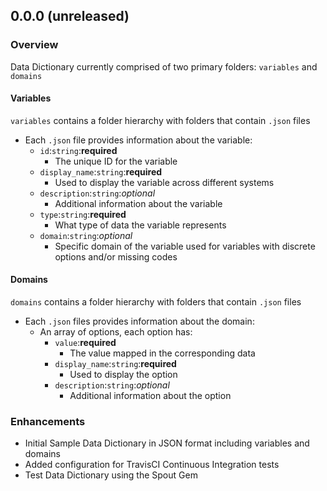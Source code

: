 ## 0.0.0 (unreleased)

### Overview

Data Dictionary currently comprised of two primary folders: `variables` and `domains`

#### Variables

`variables` contains a folder hierarchy with folders that contain `.json` files

- Each `.json` file provides information about the variable:
  - `id`:`string`:**required**
    - The unique ID for the variable
  - `display_name`:`string`:**required**
    - Used to display the variable across different systems
  - `description`:`string`:*optional*
    - Additional information about the variable
  - `type`:`string`:**required**
    - What type of data the variable represents
  - `domain`:`string`:*optional*
    - Specific domain of the variable used for variables with discrete options and/or missing codes

#### Domains

`domains` contains a folder hierarchy with folders that contain `.json` files

- Each `.json` files provides information about the domain:
  - An array of options, each option has:
    - `value`:**required**
      - The value mapped in the corresponding data
    - `display_name`:`string`:**required**
      - Used to display the option
    - `description`:`string`:*optional*
      - Additional information about the option

### Enhancements
- Initial Sample Data Dictionary in JSON format including variables and domains
- Added configuration for TravisCI Continuous Integration tests
- Test Data Dictionary using the Spout Gem
